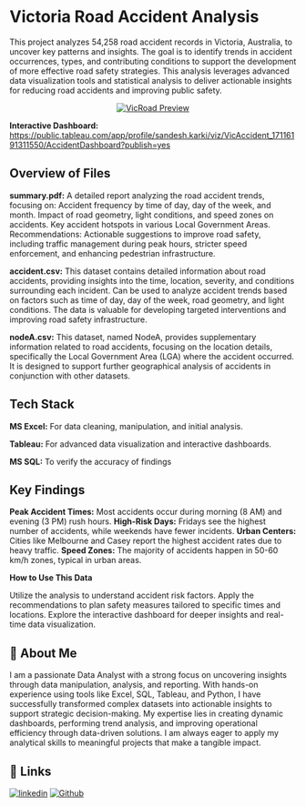 
#  Victoria Road Accident Analysis

This project analyzes 54,258 road accident records in Victoria, Australia, to uncover key patterns and insights. The goal is to identify trends in accident occurrences, types, and contributing conditions to support the development of more effective road safety strategies. This analysis leverages advanced data visualization tools and statistical analysis to deliver actionable insights for reducing road accidents and improving public safety.

<div align="center">
  <a href="https://public.tableau.com/app/profile/sandesh.karki/viz/VicAccident_17116191311550/AccidentDashboard?publish=yes">
    <img src="https://i.giphy.com/media/v1.Y2lkPTc5MGI3NjExbDNsdXhkNGdyaGY1a3lqNjVhNTVydTc5eDZ5NnF1Z2NmYjc1Y2xmayZlcD12MV9pbnRlcm5hbF9naWZfYnlfaWQmY3Q9Zw/qMYlSqTmiTdD0sVCbx/giphy.gif" alt="VicRoad Preview"/>
  </a>
</div>

**Interactive Dashboard:** https://public.tableau.com/app/profile/sandesh.karki/viz/VicAccident_17116191311550/AccidentDashboard?publish=yes

## Overview of Files
**summary.pdf:** A detailed report analyzing the road accident trends, focusing on:
Accident frequency by time of day, day of the week, and month.
Impact of road geometry, light conditions, and speed zones on accidents.
Key accident hotspots in various Local Government Areas.
Recommendations: Actionable suggestions to improve road safety, including traffic management during peak hours, stricter speed enforcement, and enhancing pedestrian infrastructure.

**accident.csv:** This dataset contains detailed information about road accidents, providing insights into the time, location, severity, and conditions surrounding each incident. Can be used to analyze accident trends based on factors such as time of day, day of the week, road geometry, and light conditions. The data is valuable for developing targeted interventions and improving road safety infrastructure.

**nodeA.csv:** This dataset, named NodeA, provides supplementary information related to road accidents, focusing on the location details, specifically the Local Government Area (LGA) where the accident occurred. It is designed to support further geographical analysis of accidents in conjunction with other datasets.

## Tech Stack

**MS Excel:** For data cleaning, manipulation, and initial analysis.

**Tableau:** For advanced data visualization and interactive dashboards.

**MS SQL:** To verify the accuracy of findings




## Key Findings
**Peak Accident Times:** Most accidents occur during morning (8 AM) and evening (3 PM) rush hours.
**High-Risk Days:** Fridays see the highest number of accidents, while weekends have fewer incidents.
**Urban Centers:** Cities like Melbourne and Casey report the highest accident rates due to heavy traffic.
**Speed Zones:** The majority of accidents happen in 50-60 km/h zones, typical in urban areas.

**How to Use This Data**

Utilize the analysis to understand accident risk factors.
Apply the recommendations to plan safety measures tailored to specific times and locations.
Explore the interactive dashboard for deeper insights and real-time data visualization.


## 🚀 About Me
I am a passionate Data Analyst with a strong focus on uncovering insights through data manipulation, analysis, and reporting. With hands-on experience using tools like Excel, SQL, Tableau, and Python, I have successfully transformed complex datasets into actionable insights to support strategic decision-making. My expertise lies in creating dynamic dashboards, performing trend analysis, and improving operational efficiency through data-driven solutions. I am always eager to apply my analytical skills to meaningful projects that make a tangible impact.

## 🔗 Links
[![linkedin](https://img.shields.io/badge/linkedin-0A66C2?style=for-the-badge&logo=linkedin&logoColor=white)](https://linkedin.com/in/sandeshkrk)
[![Github](https://img.shields.io/badge/my_portfolio-000?style=for-the-badge&logo=ko-fi&logoColor=white)](https://github.com/deesk)
